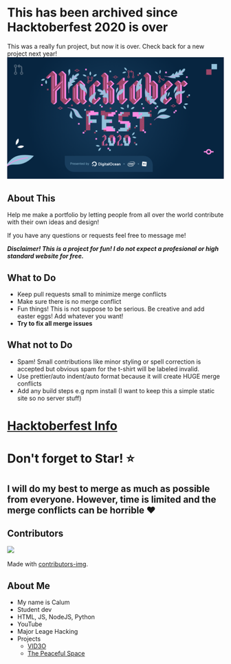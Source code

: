 # This has been archived since Hacktoberfest 2020 is over
This was a really fun project, but now it is over. Check back for a new project next year!
![Hacktoberfest 2020](Hacktoberfest2020.png)

## About This
Help me make a portfolio by letting people from all over the world contribute with their own ideas and design!

If you have any questions or requests feel free to message me!

***Disclaimer! This is a project for fun! I do not expect a profesional or high standard website for free.***

## What to Do
- Keep pull requests small to minimize merge conflicts
- Make sure there is no merge conflict
- Fun things! This is not suppose to be serious. Be creative and add easter eggs! Add whatever you want!
- **Try to fix all merge issues**

## What not to Do
- Spam! Small contributions like minor styling or spell correction is accepted but obvious spam for the t-shirt will be labeled invalid.
- Use prettier/auto indent/auto format because it will create HUGE merge conflicts
- Add any build steps e.g npm install (I want to keep this a simple static site so no server stuff)

# [Hacktoberfest Info](https://hacktoberfest.digitalocean.com/)

# Don't forget to Star! ⭐️
## I will do my best to merge as much as possible from everyone. However, time is limited and the merge conflicts can be horrible ❤️

## Contributors
<a href="https://github.com/CCreativeCND/HacktoberfestPortfolio2020/graphs/contributors">
  <img src="https://contributors-img.web.app/image?repo=CCreativeCND/HacktoberfestPortfolio2020" />
</a>

Made with [contributors-img](https://contributors-img.web.app).

## About Me
- My name is Calum
- Student dev
- HTML, JS, NodeJS, Python
- YouTube
- Major Leage Hacking
- Projects
  - [VID3O](https://devpost.com/software/vid3o/)
  - [The Peaceful Space](https://devpost.com/software/the-peaceful-space)
